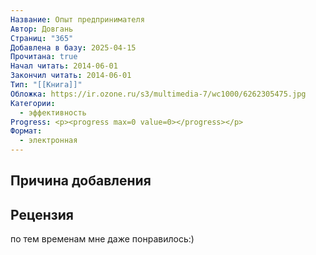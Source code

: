 ```yaml
---
Название: Опыт предпринимателя
Автор: Довгань
Страниц: "365"
Добавлена в базу: 2025-04-15
Прочитана: true
Начал читать: 2014-06-01
Закончил читать: 2014-06-01
Тип: "[[Книга]]"
Обложка: https://ir.ozone.ru/s3/multimedia-7/wc1000/6262305475.jpg
Категории:
  - эффективность
Progress: <p><progress max=0 value=0></progress></p>
Формат:
  - электронная
---
```

## Причина добавления


## Рецензия

по тем временам мне даже понравилось:)